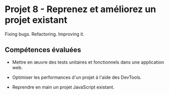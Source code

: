 # Projet 8 - Reprenez et améliorez un projet existant
Fixing bugs. Refactoring. Improving it.



## Compétences évaluées

- Mettre en œuvre des tests unitaires et fonctionnels dans une application web.

- Optimiser les performances d'un projet à l'aide des DevTools.

- Reprendre en main un projet JavaScript existant.
